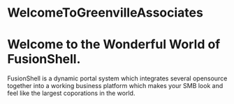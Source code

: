 # WelcomeToGreenvilleAssociates
<H1> Welcome to the Wonderful World of FusionShell. </H1>
<p> FusionShell is a dynamic portal system which integrates several opensource together into a working business platform which makes your SMB look and feel like the largest coporations in the world.</p>
